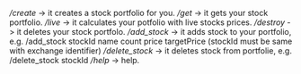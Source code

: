 
*/create*           -> it creates a stock portfolio for you.
*/get*              -> it gets your stock portfolio.
*/live*             -> it calculates your potfolio with live stocks prices.
*/destroy*          -> it deletes your stock portfolo.
*/add_stock*        -> it adds stock to your portfolio,
                        e.g. /add\_stock stockId name count price targetPrice
                        (stockId must be same with exchange identifier)
*/delete_stock*     -> it deletes stock from portfolie,
                        e.g. /delete\_stock stockId
*/help*             -> help.